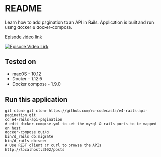 # README

Learn how to add pagination to an API in Rails. Application is built and run using docker & docker-compose.

[Episode video link](https://youtu.be/DgfTbTB5ypQ)

[![Episode Video Link](https://i.ytimg.com/vi/DgfTbTB5ypQ/hqdefault.jpg)](https://youtu.be/DgfTbTB5ypQ)

## Tested on

* macOS - 10.12
* Docker - 1.12.6
* Docker compose - 1.9.0

## Run this application

```
git clone git clone https://github.com/ec-codecasts/e4-rails-api-pagination.git
cd e4-rails-api-pagination
# edit docker-compose.yml to set the mysql & rails ports to be mapped on host
docker-compose build
bin/d_rails db:migrate
bin/d_rails db:seed
# Use REST client or curl to browse the APIs
http://localhost:3002/posts
```
